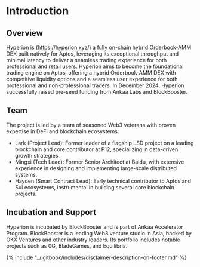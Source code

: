 # Introduction

## **Overview**&#x20;

Hyperion is (https://hyperion.xyz/) a fully on-chain hybrid Orderbook-AMM DEX built natively for Aptos, leveraging its exceptional throughput and minimal latency to deliver a seamless trading experience for both professional and retail users. Hyperion aims to become the foundational trading engine on Aptos, offering a hybrid Orderbook-AMM DEX with competitive liquidity options and a seamless user experience for both professional and non-professional traders. In December 2024, Hyperion successfully raised pre-seed funding from Ankaa Labs and BlockBooster.

## Team&#x20;

The project is led by a team of seasoned Web3 veterans with proven expertise in DeFi and blockchain ecosystems:

* Lark (Project Lead): Former leader of a flagship LSD project on a leading blockchain and core contributor at P12, specializing in data-driven growth strategies.
* Mingxi (Tech Lead): Former Senior Architect at Baidu, with extensive experience in designing and implementing large-scale distributed systems.
* Hayden (Smart Contract Lead): Early technical contributor to Aptos and Sui ecosystems, instrumental in building several core blockchain projects.

## Incubation and Support&#x20;

Hyperion is incubated by BlockBooster and is part of Ankaa Accelerator Program. BlockBooster is a leading Web3 venture studio in Asia, backed by OKX Ventures and other industry leaders. Its portfolio includes notable projects such as 0G, BladeGames, and Equilibria.



{% include "../.gitbook/includes/disclaimer-description-on-footer.md" %}
